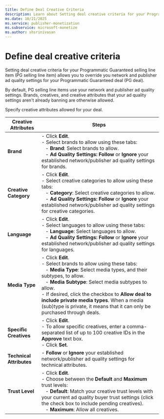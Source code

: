 ```yaml
---
title: Define Deal Creative Criteria
description: Learn about Setting deal creative criteria for your Programmatic Guaranteed selling line item. You can also specify creative attributes allowed for your deal. 
ms.date: 10/21/2025
ms.service: publisher-monetization
ms.subservice: microsoft-monetize
ms.author: shsrinivasan
---
```



# Define deal creative criteria

Setting deal creative criteria for your Programmatic Guaranteed selling line item (PG selling line item) allows you to override you network and publisher ad quality settings for your Programmatic Guaranteed deal (PG deal).

By default, PG selling line items use your network and publisher ad quality settings. Brands, creatives, and creative attributes that your ad quality settings aren't already banning are otherwise allowed.

Specify creative attributes allowed for your deal.

| Creative Attributes | Steps |
|--|--|
| **Brand** | - Click **Edit**.<br>  - Select brands to allow using these tabs:<br> &nbsp;&nbsp; - **Brand**: Select brands to allow.<br> &nbsp;&nbsp; - **Ad Quality Settings: Follow** or **Ignore** your established network/publisher ad quality settings for brands. |
| **Creative Category** | - Click **Edit**.<br> - Select creative categories to allow using these tabs:<br> &nbsp;&nbsp; - **Category**: Select creative categories to allow.<br> &nbsp;&nbsp; - **Ad Quality Settings: Follow** or **Ignore** your established network/publisher ad quality settings for creative categories. |
| **Language** | - Click **Edit**.<br> - Select languages to allow using these tabs:<br>  &nbsp;&nbsp; - **Language**: Select languages to allow.<br> &nbsp;&nbsp; - **Ad Quality Settings: Follow** or **Ignore** your established network/publisher ad quality settings for languages. |
| **Media Type** | - Click **Edit**.<br> - Select brands to allow using these tabs:<br>  &nbsp;&nbsp; - **Media Type**: Select media types, and their subtypes, to allow.<br> &nbsp;&nbsp; - **Media Subtype**: Select media subtypes to allow.<br>- If desired, click the checkbox to **Allow deal to include private media types**. When a media (sub)type is private, it means that it can only be purchased through deals. |
| **Specific Creatives** | - Click **Edit**.<br> - To allow specific creatives, enter a comma-separated list of up to 100 creative IDs in the **Approve** text box.<br> - Click **Set**. |
| **Technical Attributes** | - **Follow** or **Ignore** your established network/publisher ad quality settings for technical attributes. |
| **Trust Level** | - Click **Edit**.<br> - Choose between the **Default** and **Maximum** trust levels:<br> &nbsp;&nbsp; - **Default**: Match your creative trust levels with your current ad quality buyer trust settings (click the check box to include pending creatives).<br> &nbsp;&nbsp; - **Maximum**: Allow all creatives. |
